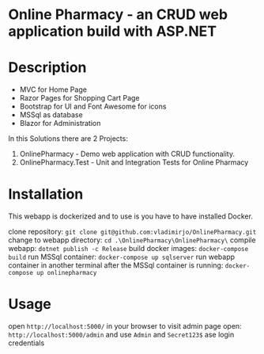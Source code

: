 # Online Pharmacy - an CRUD web application build with ASP.NET

# Description
- MVC for Home Page
- Razor Pages for Shopping Cart Page
- Bootstrap for UI and Font Awesome for icons
- MSSql as database 
- Blazor for Administration

In this Solutions there are 2 Projects:
1. OnlinePharmacy - Demo web application with CRUD functionality. 
2. OnlinePharmacy.Test - Unit and Integration Tests for Online Pharmacy

# Installation

This webapp is dockerized and to use is you have to have installed Docker.

clone repository: `git clone git@github.com:vladimirjo/OnlinePharmacy.git`
change to webapp directory: `cd .\OnlinePharmacy\OnlinePharmacy\`
compile webapp: `dotnet publish -c Release`
build docker images: `docker-compose build`
run MSSql container: `docker-compose up sqlserver`
run webapp container in another terminal after the MSSql container is running: `docker-compose up onlinepharmacy`

# Usage
open `http://localhost:5000/` in your browser
to visit admin page open: `http://localhost:5000/admin` and use `Admin` and `Secret123$` ase login credentials 